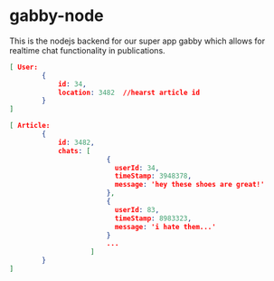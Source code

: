 gabby-node
==========

This is the nodejs backend for our super app gabby which allows for realtime chat functionality in publications.

```json
[ User: 
        {  
            id: 34,  
            location: 3482  //hearst article id
        }
]
```

```json
[ Article: 
        {  
            id: 3482,  
            chats: [
                        { 
                          userId: 34,
                          timeStamp: 3948378,
                          message: 'hey these shoes are great!'
                        },
                        { 
                          userId: 83,
                          timeStamp: 8983323,
                          message: 'i hate them...'
                        }
                        ...
                    ]
        }
]
```
